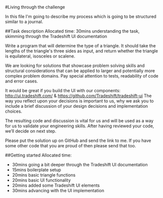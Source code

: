 #Living through the challenge

In this file I'm going to describe my process which is going to be structured similar to a journal.

##Task description
Allocated time: 30mins understanding the task, skimming through the Tradeshift UI documentation

Write a program that will determine the type of a triangle. It should take the lengths of the triangle's three sides as input, and return whether the triangle is equilateral, isosceles or scalene.

We are looking for solutions that showcase problem solving skills and structural considerations that can be applied to larger and potentially more complex problem domains. Pay special attention to tests, readability of code and error cases.

It would be great if you build the UI with our components: http://ui.tradeshift.com/ & https://github.com/Tradeshift/tradeshift-ui
The way you reflect upon your decisions is important to us, why we ask you to include a brief discussion of your design decisions and implementation choices.

The resulting code and discussion is vital for us and will be used as a way for us to validate your engineering skills. After having reviewed your code, we’ll decide on next step.

Please put the solution up on GitHub and send the link to me. If you have some other code that you are proud of then please send that too.

##Getting started
Allocated time:

* 30mins going a bit deeper through the Tradeshift UI documentation
* 15mins boilerplate setup
* 20mins basic triangle functions
* 20mins basic UI functionality
* 20mins added some Tradeshift UI elements
* 30mins advancing with the UI implementation